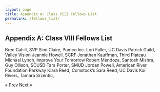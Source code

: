 ```yaml
---
layout: page
title: Appendix A: Class VIII Fellows List
permalink: /fellows_list/
---
```

## Appendix A: Class VIII Fellows List

Bree Cahill, SVP
Simi Claire, Pumco Inc.
Lori Fuller, UC Davis
Patrick Guild, Valley Vision
Jeannie Howell, SCRF
Jonathan Kauffman, Third Plateau
Michael Lynch, Improve Your Tomorrow
Robert Mendoza,
Santosh Mishra,
Guy Ollison, SCUSD
Tara Porter, SMUD
Jordan Powell, American River Foundation Parkway Kiara Reed, Comstock’s
Sara Reed, UC Davis
Koi Rivers,
Tamara Srzentic,

<!-- Pagination -->
<div class="pagination">
  <a class="pagination-item older" href="{{ site.baseurl }}/">&laquo; Prev</a>
  <a class="pagination-item newer" href="{{ site.baseurl }}/assess">Next &raquo;</a>
</div>

